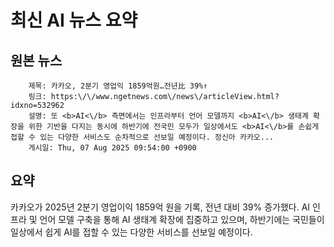 # 최신 AI 뉴스 요약

## 원본 뉴스
		제목: 카카오, 2분기 영업익 1859억원…전년比 39%↑
		링크: https:\/\/www.ngetnews.com\/news\/articleView.html?idxno=532962
		설명: 또 <b>AI<\/b> 측면에서는 인프라부터 언어 모델까지 <b>AI<\/b> 생태계 확장을 위한 기반을 다지는 동시에 하반기에 전국민 모두가 일상에서도 <b>AI<\/b>를 손쉽게 접할 수 있는 다양한 서비스도 순차적으로 선보일 예정이다. 정신아 카카오... 
		게시일: Thu, 07 Aug 2025 09:54:00 +0900


## 요약
카카오가 2025년 2분기 영업이익 1859억 원을 기록, 전년 대비 39% 증가했다. AI 인프라 및 언어 모델 구축을 통해 AI 생태계 확장에 집중하고 있으며, 하반기에는 국민들이 일상에서 쉽게 AI를 접할 수 있는 다양한 서비스를 선보일 예정이다.
